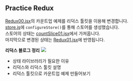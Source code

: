 ## Practice Redux
[Redux00.jsx](./src/Redux00.jsx)의 카운트업 예제를 리덕스 툴킷을 이용해 변경합니다.<br />
[store.js](./src/store/store.js)에 `configureStore()`를 통해 스토어를 생성했습니다.<br />
스토어의 상태는 [countSlice01.jsx](./src/counter/countSlice01.jsx)에서 가져옵니다.<br />
마지막으로 변경된 상태는 [Redux01.jsx](./src/Redux01.jsx)에 반영됩니다.<br />

<b>리덕스 블로그 정리</b>
<a href="https://velog.io/@sweet_pumpkin/%EB%AC%B4%EC%9E%91%EC%A0%95%EB%94%B0%EB%9D%BC%ED%95%98%EA%B8%B0-%EC%B5%9C%EA%B3%A0-%EB%A6%AC%EB%8D%95%EC%8A%A4%EC%95%BC-%EA%B3%A0%EB%A7%99%EB%8B%A4-Redux-Redux-Toolkit-%EC%95%8C%EC%95%84%EB%B3%B4%EA%B8%B0">
  <img src="https://img.shields.io/badge/Blog-20C997?style=flat-square&logo=Velog&logoColor=FFFFFF"/>
</a>

  - 상태 라이브러리가 필요한 이유
  - 리덕스와 리덕스 툴킷 설명
  - 리덕스 툴킷으로 카운트업 예제 만들어보기